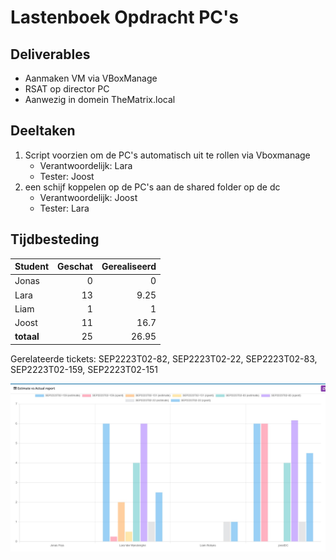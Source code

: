 # Lastenboek Opdracht PC's

## Deliverables

* Aanmaken VM via VBoxManage
* RSAT op director PC
* Aanwezig in domein TheMatrix.local

## Deeltaken

1. Script voorzien om de PC's automatisch uit te rollen via Vboxmanage
    * Verantwoordelijk: Lara
    * Tester: Joost
2. een schijf koppelen op de PC's aan de shared folder op de dc
    * Verantwoordelijk: Joost
    * Tester: Lara

## Tijdbesteding

| Student    | Geschat | Gerealiseerd |
| :--------- | ------: | -----------: |
| Jonas      |       0 |            0 |
| Lara       |      13 |         9.25 |
| Liam       |       1 |            1 |
| Joost      |      11 |         16.7 |
| **totaal** |      25 |        26.95 |

Gerelateerde tickets: SEP2223T02-82, SEP2223T02-22, SEP2223T02-83, SEP2223T02-159, SEP2223T02-151

![Tijdbesteding](<Images/lastenboek/tijdbesteding.jpg>)

